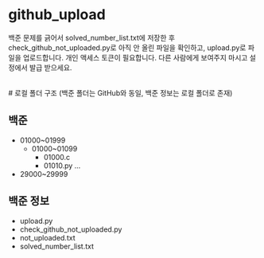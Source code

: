 # github_upload
백준 문제를 긁어서 solved_number_list.txt에 저장한 후 check_github_not_uploaded.py로 아직 안 올린 파일을 확인하고, upload.py로 파일을 업로드합니다.
개인 액세스 토큰이 필요합니다. 다른 사람에게 보여주지 마시고 설정에서 발급 받으세요.

<br>
# 로컬 폴더 구조 (백준 폴더는 GitHub와 동일, 백준 정보는 로컬 폴더로 존재)

## 백준
- 01000~01999
  - 01000~01099
    - 01000.c
    - 01010.py
  ...
- 29000~29999

## 백준 정보
- upload.py
- check_github_not_uploaded.py
- not_uploaded.txt
- solved_number_list.txt

</br>

